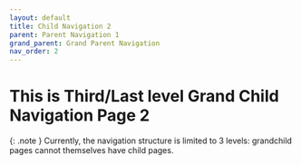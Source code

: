 ```yaml
---
layout: default
title: Child Navigation 2
parent: Parent Navigation 1
grand_parent: Grand Parent Navigation
nav_order: 2
---
```


# This is Third/Last level Grand Child Navigation Page 2 #

{: .note }
Currently, the navigation structure is limited to 3 levels: grandchild pages cannot themselves have child pages.